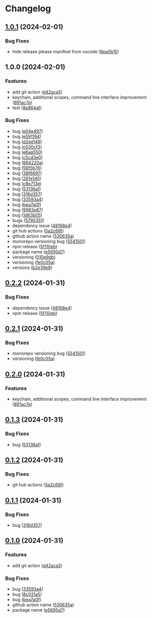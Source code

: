 # Changelog

## [1.0.1](https://github.com/sura0111/geminai/compare/geminai-v1.0.0...geminai-v1.0.1) (2024-02-01)


### Bug Fixes

* hide release please manifest from vscode ([6ea0b15](https://github.com/sura0111/geminai/commit/6ea0b158fd7f8a8fee3a9ca6ecdbfa803bc33044))

## 1.0.0 (2024-02-01)


### Features

* add git action ([d42aca5](https://github.com/sura0111/geminai/commit/d42aca554201befb4c35bfc4cb5d87795ee50f36))
* keychain, additional scopes, command line interface improvement ([891ac7e](https://github.com/sura0111/geminai/commit/891ac7ed2c65d609bb5483fb0fa553b836b613cc))
* test ([8e864af](https://github.com/sura0111/geminai/commit/8e864afafc67efa44e5960461ffa94ca76b0fd58))


### Bug Fixes

* bug ([e04e497](https://github.com/sura0111/geminai/commit/e04e497c057797201bda62f75d0d50f96075f1e4))
* bug ([e591194](https://github.com/sura0111/geminai/commit/e591194058c96ab385379b390852ce0a8d03737a))
* bug ([d2ee149](https://github.com/sura0111/geminai/commit/d2ee149455b7627ae4002930b523605a2c5a9fd7))
* bug ([c030cf3](https://github.com/sura0111/geminai/commit/c030cf3de21bdcca1c3de533a1d5ace2edd42320))
* bug ([e6aa550](https://github.com/sura0111/geminai/commit/e6aa550fadfccbf403b04f211c24b126b4ce7966))
* bug ([c5cd3e0](https://github.com/sura0111/geminai/commit/c5cd3e0c4428c6c2c53b22f1a8e5da42097ca995))
* bug ([884220a](https://github.com/sura0111/geminai/commit/884220a991559a5982f3e275efc3bcc07c543da2))
* bug ([56f5b76](https://github.com/sura0111/geminai/commit/56f5b765810212d1ba593b231151656fd552fe00))
* bug ([38f6697](https://github.com/sura0111/geminai/commit/38f6697301e97d834f564eb4d9d3a81b1b6e7726))
* bug ([281e1d0](https://github.com/sura0111/geminai/commit/281e1d07f4dc2508603a0516833eda8d67ebbb86))
* bug ([c8e713e](https://github.com/sura0111/geminai/commit/c8e713e37b76d2fca723349f6ee50ab6b0b46198))
* bug ([53136a1](https://github.com/sura0111/geminai/commit/53136a10d8ab2e3d74bd1f6c5f5d523ded975a93))
* bug ([316d357](https://github.com/sura0111/geminai/commit/316d3572032c73a845bd94909c092f9ce01db090))
* bug ([33593a4](https://github.com/sura0111/geminai/commit/33593a432ba3b900169de535f88048b4eaa2f39c))
* bug ([bea7a0f](https://github.com/sura0111/geminai/commit/bea7a0f66d9de5921b9fa91c699a6535ad24ed76))
* bug ([9983e87](https://github.com/sura0111/geminai/commit/9983e87b9b60461ae9146b8b5d98a80efde0a446))
* bug ([1d63b05](https://github.com/sura0111/geminai/commit/1d63b054a88e564e51a583607f10135de81252a4))
* bugs ([5795351](https://github.com/sura0111/geminai/commit/5795351ccbe949042c95161a1bd3d31508337849))
* dependency issue ([48168e4](https://github.com/sura0111/geminai/commit/48168e4e1c5fa4ef8e790c6d17532309ba921ae6))
* git hub actions ([5a2c68f](https://github.com/sura0111/geminai/commit/5a2c68fa25e5490bbd1ae5606e9a02fb649d3a4a))
* github action name ([530635a](https://github.com/sura0111/geminai/commit/530635a14ea47ac90deebd0f57095874d491c501))
* monorepo versioning bug ([5541501](https://github.com/sura0111/geminai/commit/55415011b20ed9b64cf900ebb18e431e1cf7f33e))
* npm release ([5f110eb](https://github.com/sura0111/geminai/commit/5f110eb482ac72d7846ee2746fca49a47f671b95))
* package name ([e5695d7](https://github.com/sura0111/geminai/commit/e5695d7a9f7aa9a01c2b2925e810aa5e792b526d))
* versioning ([010e9db](https://github.com/sura0111/geminai/commit/010e9db0586d6ba5017b67a5e33a307ca124c1c9))
* versioning ([fe0c05a](https://github.com/sura0111/geminai/commit/fe0c05af5797e2c4601b95024fa81f4b4f1d28a8))
* versions ([b2e39e8](https://github.com/sura0111/geminai/commit/b2e39e87470ba6db5e8e32275224213c410c99e3))

## [0.2.2](https://github.com/sura0111/geminai/compare/v0.2.1...v0.2.2) (2024-01-31)


### Bug Fixes

* dependency issue ([48168e4](https://github.com/sura0111/geminai/commit/48168e4e1c5fa4ef8e790c6d17532309ba921ae6))
* npm release ([5f110eb](https://github.com/sura0111/geminai/commit/5f110eb482ac72d7846ee2746fca49a47f671b95))

## [0.2.1](https://github.com/sura0111/geminai/compare/v0.2.0...v0.2.1) (2024-01-31)


### Bug Fixes

* monorepo versioning bug ([5541501](https://github.com/sura0111/geminai/commit/55415011b20ed9b64cf900ebb18e431e1cf7f33e))
* versioning ([fe0c05a](https://github.com/sura0111/geminai/commit/fe0c05af5797e2c4601b95024fa81f4b4f1d28a8))

## [0.2.0](https://github.com/sura0111/geminai/compare/v0.1.3...v0.2.0) (2024-01-31)


### Features

* keychain, additional scopes, command line interface improvement ([891ac7e](https://github.com/sura0111/geminai/commit/891ac7ed2c65d609bb5483fb0fa553b836b613cc))

## [0.1.3](https://github.com/sura0111/geminai/compare/v0.1.2...v0.1.3) (2024-01-31)


### Bug Fixes

* bug ([53136a1](https://github.com/sura0111/geminai/commit/53136a10d8ab2e3d74bd1f6c5f5d523ded975a93))

## [0.1.2](https://github.com/sura0111/geminai/compare/v0.1.1...v0.1.2) (2024-01-31)


### Bug Fixes

* git hub actions ([5a2c68f](https://github.com/sura0111/geminai/commit/5a2c68fa25e5490bbd1ae5606e9a02fb649d3a4a))

## [0.1.1](https://github.com/sura0111/geminai/compare/v0.1.0...v0.1.1) (2024-01-31)


### Bug Fixes

* bug ([316d357](https://github.com/sura0111/geminai/commit/316d3572032c73a845bd94909c092f9ce01db090))

## [0.1.0](https://github.com/sura0111/geminai/compare/0.0.1...v0.1.0) (2024-01-31)


### Features

* add git action ([d42aca5](https://github.com/sura0111/geminai/commit/d42aca554201befb4c35bfc4cb5d87795ee50f36))


### Bug Fixes

* bug ([33593a4](https://github.com/sura0111/geminai/commit/33593a432ba3b900169de535f88048b4eaa2f39c))
* bug ([8c031a5](https://github.com/sura0111/geminai/commit/8c031a5c9197e70a8b66b59381df51e483e6b9a1))
* bug ([bea7a0f](https://github.com/sura0111/geminai/commit/bea7a0f66d9de5921b9fa91c699a6535ad24ed76))
* github action name ([530635a](https://github.com/sura0111/geminai/commit/530635a14ea47ac90deebd0f57095874d491c501))
* package name ([e5695d7](https://github.com/sura0111/geminai/commit/e5695d7a9f7aa9a01c2b2925e810aa5e792b526d))
